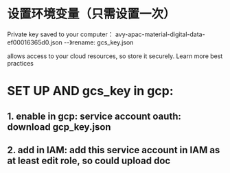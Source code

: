 


# 设置环境变量（只需设置一次）
Private key saved to your computer：
avy-apac-material-digital-data-ef00016365d0.json --》rename: gcs_key.json

allows access to your cloud resources, so store it securely. Learn more best practices 
# SET UP AND gcs_key in gcp: 
## 1. enable in gcp: service account oauth: download gcp_key.json
## 2. add in IAM: add this service account in IAM as at least edit role, so could upload doc




